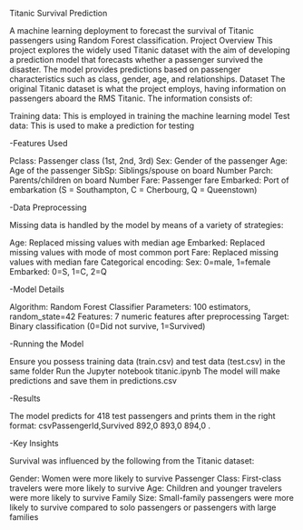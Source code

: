 Titanic Survival Prediction

A machine learning deployment to forecast the survival of Titanic passengers using Random Forest classification. Project Overview This project explores the widely used Titanic dataset with the aim of developing a prediction model that forecasts whether a passenger survived the disaster. The model provides predictions based on passenger characteristics such as class, gender, age, and relationships. Dataset
The original Titanic dataset is what the project employs, having information on passengers aboard the RMS Titanic. The information consists of:

Training data: This is employed in training the machine learning model Test data: This is used to make a prediction for testing

-Features Used

Pclass: Passenger class (1st, 2nd, 3rd) Sex: Gender of the passenger Age: Age of the passenger SibSp: Siblings/spouse on board Number Parch: Parents/children on board Number Fare: Passenger fare Embarked: Port of embarkation (S = Southampton, C = Cherbourg, Q = Queenstown)

-Data Preprocessing

Missing data is handled by the model by means of a variety of strategies:

Age: Replaced missing values with median age Embarked: Replaced missing values with mode of most common port Fare: Replaced missing values with median fare Categorical encoding:
Sex: 0=male, 1=female Embarked: 0=S, 1=C, 2=Q

-Model Details

Algorithm: Random Forest Classifier Parameters: 100 estimators, random_state=42 Features: 7 numeric features after preprocessing Target: Binary classification (0=Did not survive, 1=Survived)

-Running the Model

Ensure you possess training data (train.csv) and test data (test.csv) in the same folder Run the Jupyter notebook titanic.ipynb The model will make predictions and save them in predictions.csv

-Results

The model predicts for 418 test passengers and prints them in the right format: csvPassengerId,Survived 892,0 893,0 894,0 .

-Key Insights

Survival was influenced by the following from the Titanic dataset:

Gender: Women were more likely to survive Passenger Class: First-class travelers were more likely to survive Age: Children and younger travelers were more likely to survive Family Size: Small-family passengers were more likely to survive compared to solo passengers or passengers with large families
